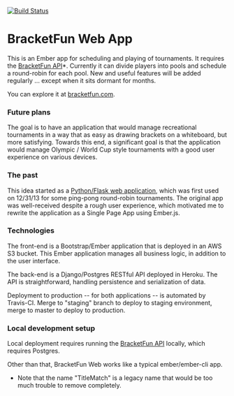 [![Build Status](https://travis-ci.org/ewilson/titlematch_web.svg?branch=travis)](https://travis-ci.org/ewilson/titlematch_web)

BracketFun Web App
==================

This is an Ember app for scheduling and playing of tournaments. It requires the
[BracketFun API](https://github.com/ewilson/titlematch_api)*. Currently it can divide
players into pools and schedule a round-robin for each pool.  New and useful features will be added regularly ... except when it sits dormant for months.

You can explore it at [bracketfun.com](http://bracketfun.com/).

### Future plans

The goal is to have an application that would manage recreational tournaments in a way
that as easy as drawing brackets on a whiteboard, but more satisfying.
Towards this end, a significant goal is that the application would manage
Olympic / World Cup style tournaments with a good user experience on various devices.

### The past

This idea started as a [Python/Flask web application](https://github.com/ewilson/tournament),
which was first used on 12/31/13 for some ping-pong round-robin tournaments.
The original app was well-received despite a rough user experience, which
motivated me to rewrite the application as a Single Page App using Ember.js.

### Technologies

The front-end is a Bootstrap/Ember application that is deployed in an
AWS S3 bucket. This Ember application manages all business logic, in
addition to the user interface.

The back-end is a Django/Postgres RESTful API deployed in Heroku.
The API is straightforward, handling persistence and serialization of data.

Deployment to production -- for both applications -- is automated by Travis-CI.
Merge to "staging" branch to deploy to staging environment, merge to master to
deploy to production.

### Local development setup

Local deployment requires running the [BracketFun API](https://github.com/ewilson/titlematch_api)
locally, which requires Postgres.

Other than that, BracketFun Web works like a typical ember/ember-cli app.

* Note that the name "TitleMatch" is a legacy name that would be too much trouble to
remove completely.
